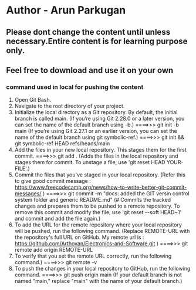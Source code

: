 # Author - Arun Parkugan
## Please dont change the content until unless necessary.Entire content is for learning purpose only.
## Feel free to download and use it on your own
### command used in local for pushing the content
1.	Open Git Bash.
2.	Navigate to the root directory of your project.
3.	Initialize the local directory as a Git repository. By default, the initial branch is called main.
	(If you’re using Git 2.28.0 or a later version, you can set the name of the default branch using -b.)
====>>> git init -b main
	(If you’re using Git 2.27.1 or an earlier version, you can set the name of the default branch using git symbolic-ref.)
====>>> git init && git symbolic-ref HEAD refs/heads/main
4.	Add the files in your new local repository. This stages them for the first commit.
====>>> git add .
	(Adds the files in the local repository and stages them for commit. To unstage a file, use 'git reset HEAD YOUR-FILE'.)
5.	Commit the files that you've staged in your local repository.
	(Refer this to give good commit message : https://www.freecodecamp.org/news/how-to-write-better-git-commit-messages/ )
====>>> git commit -m "docs: added the GIT versin control system folder and generic README.md"
	(# Commits the tracked changes and prepares them to be pushed to a remote repository. To remove this commit and modify the file, use 'git reset --soft HEAD~1' and commit and add the file again.)
6.	To add the URL for the remote repository where your local repository will be pushed, run the following command. 
	(Replace REMOTE-URL with the repository's full URL on GitHub. My remote url is : https://github.com/Arthovan/Electronics-and-Software.git )
====>>> git remote add origin REMOTE-URL
7.	To verify that you set the remote URL correctly, run the following command.)
====>>> git remote -v
8.	To push the changes in your local repository to GitHub, run the following command.
====>>> git push origin main
	(If your default branch is not named "main," replace "main" with the name of your default branch.)
